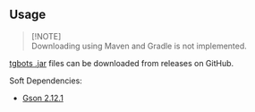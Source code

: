 ## Usage
> [!NOTE]\
> Downloading using Maven and Gradle is not implemented.

[tgbots .jar](https://github.com/streetraceing/telegramlib/releases) files can be downloaded from releases on GitHub.

Soft Dependencies:
- [Gson 2.12.1](https://github.com/google/gson/releases/tag/gson-parent-2.12.1)